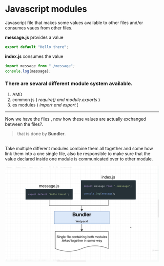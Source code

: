 # Javascript modules

Javascript file that makes some values available to other files and/or consumes vaues from other files.

**message.js** provides a value

```js
export default "Hello there";
```

**index.js** consumes the value

```js
import message from "./message";
console.log(message);
```

### There are sevaral different module system available.

1. AMD
2. common js ( _require() and module.exports_ )
3. es modules ( _import and export_ )

---

Now we have the files , now how these values are actually exchanged between the files?.

> that is done by **Bundler**.

\
Take multiple different modules combine them all together and some how link them into a one single file, also be responsible to make sure that the value declared inside one module is communicated over to other module.

![Bundler](./bundler.png)
